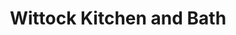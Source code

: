 ---
title: "Wittock Kitchen and Bath"
url: /traverse-city/wittock-kitchen-and-bath/
shop: Küchen
---